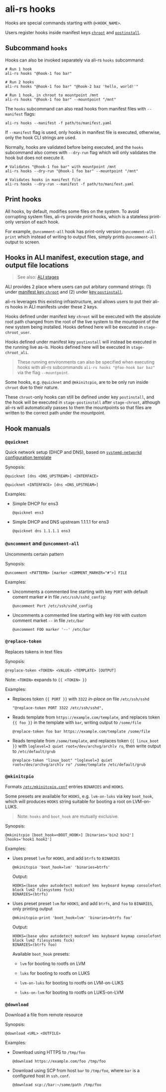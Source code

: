 # ali-rs hooks

Hooks are special commands starting with `@<HOOK_NAME>`.

Users register hooks inside manifest keys [`chroot`](https://github.com/soyart/ali/blob/master/ALI.md#key-chroot)
and [`postinstall`](https://github.com/soyart/ali/blob/master/ALI.md#key-chroot).

## Subcommand `hooks`

Hooks can also be invoked separately via ali-rs `hooks` subcommand:

```shell
# Run 1 hook
ali-rs hooks "@hook-1 foo bar"

# Run 2 hooks
ali-rs hooks "@hook-1 foo bar" "@hook-2 baz 'hello, world!'"

# Run 1 hook, in chroot to mountpoint /mnt
ali-rs hooks "@hook-1 foo bar" --mountpoint "/mnt"
```

The `hooks` subcommand can also read hooks from manifest files
with `--manifest` flags:

```shell
ali-rs hooks --manifest -f path/to/manifest.yaml
```

If `--manifest` flag is used, only hooks in manifest file is
executed, otherwise, only the hook CLI strings are used.

Normally, hooks are validated before being executed, and the
`hooks` subcommand also comes with `--dry-run` flag which will
only validates the hook but does not execute it.

```shell
# Validates "@hook-1 foo bar" with mountpoint /mnt
ali-rs hooks --dry-run "@hook-1 foo bar" --mountpoint "/mnt"

# Validates hooks in manifest file
ali-rs hooks --dry-run --manifest -f path/to/manifest.yaml
```

## Print hooks

All hooks, by default, modifies some files on the system.
To avoid corrupting system files, ali-rs provide _print_ hooks,
which is a stateless print-only version of each hook.

For example, `@uncomment-all` hook has print-only version
`@uncomment-all-print` which instead of writing to output files,
simply prints `@uncomment-all` output to screen.

## Hooks in ALI manifest, execution stage, and output file locations

> See also: [ALI stages](https://github.com/soyart/ali/blob/master/ALI.md#ali-stages)

ALI provides 2 place where users can put arbitary command strings:
(1) under [manifest key `chroot`](https://github.com/soyart/ali/blob/master/ALI.md#key-chroot)
and (2) under [key `postinstall`](https://github.com/soyart/ali/blob/master/ALI.md#key-postinstall).

ali-rs leverages this existing infrastructure, and allows users
to put their ali-rs hooks in ALI manifests under these 2 keys.

Hooks defined under manifest key `chroot` will be executed with the
absolute root path changed from the root of the live system to the
mountpoint of the new system being installed. Hooks defined here will
be executed in `stage-chroot_user`.

Hooks defined under manifest key `postinstall` will instead be executed
in the running live as-is. Hooks defined here will be executed in
`stage-chroot_ali`.

> These running environments can also be specified when executing hooks
> with ali-rs subcommands `ali-rs hooks "@foo-hook bar baz"` via the
> flag `--mountpoint`.

Some hooks, e.g. `@quicknet` and `@mkinitcpio`, are to be only run
inside `chroot` due to their nature.

These `chroot`-only hooks can still be defined under key `postinstall`,
and the hook will be executed in `stage-postinstall` after `stage-chroot`,
although ali-rs will automatically passes to them the mountpoints so that
files are written to the correct path under the mountpoint.

## Hook manuals

### `@quicknet`

  Quick network setup (DHCP and DNS), based on [`systemd-networkd`
  configuration template](./src/hooks/constants.rs)

  Synopsis:

  ```
  @quicknet [dns <DNS_UPSTREAM>] <INTERFACE>

  @quicknet <INTERFACE> [dns <DNS_UPSTREAM>]
  ```

  Examples:

  -  Simple DHCP for ens3

      ```
      @quicknet ens3
      ```

  - Simple DHCP and DNS upstream 1.1.1.1 for ens3

      ```
      @quicknet dns 1.1.1.1 ens3
      ```

### `@uncomment` and `@uncomment-all`

  Uncomments certain pattern

  Synopsis:

  ```
  @uncomment <PATTERN> [marker <COMMENT_MARKER="#">] FILE
  ```

  Examples:

  - Uncomments a commented line starting with key `PORT` with default
    coment marker `#` in file `/etc/ssh/sshd_config`:

      ```
      @uncomment Port /etc/ssh/sshd_config
      ```

  - Uncomments a commented line starting with key `FOO` with custom
    comment market `--` in file `/etc/bar`

      ```
      @uncomment FOO marker '--' /etc/bar
      ```
  

### `@replace-token`

  Replaces tokens in text files

  Synopsis:

  ```
  @replace-token <TOKEN> <VALUE> <TEMPLATE> [OUTPUT]
  ```

  Note: `<TOKEN>` expands to `{{ <TOKEN> }}`

  Examples:

  - Replaces token `{{ PORT }}` with `3322` _in-place_ on file `/etc/ssh/sshd`

      ```
      "@replace-token PORT 3322 /etc/ssh/sshd",
      ```

  - Reads template from `https://example.com/template`, and
  replaces token `{{ foo }}` in the template with `bar`, writing output to `/some/file`

      ```
      @replace-token foo bar https://example.com/template /some/file
      ```

  - Reads template from `/some/template`, and replaces token `{{ linux_boot }}`
  with `loglevel=3 quiet root=/dev/archvg/archlv ro`, then write output to `/etc/default/grub`

      ```
      @replace-token "linux_boot" "loglevel=3 quiet root=/dev/archvg/archlv ro" /some/template /etc/default/grub
      ```

### `@mkinitcpio`

  Formats [`/etc/mkinitcpio.conf`](https://man.archlinux.org/man/mkinitcpio.8)
  entries `BINARIES` and `HOOKS`.

  Some presets are available for `HOOKS`, e.g. `lvm-on-luks` via key `boot_hook`,
  which will produces `HOOKS` string suitable for booting a root on LVM-on-LUKS.

  > Note: `hooks` and `boot_hook` are mutually exclusive.

  Synopsis:

  ```
  @mkinitcpio [boot_hook=<BOOT_HOOK>] [binaries='bin2 bin2'] [hooks='hook1 hook2']
  ```

  Examples:

  - Uses preset `lvm` for `HOOKS`, and add `btrfs` to `BINARIES`

    ```
    @mkinitcpio 'boot_hook=lvm' 'binaries=btrfs'
    ```
      
    Output:

    ```
    HOOKS=(base udev autodetect modconf kms keyboard keymap consolefont block lvm2 filesystems fsck)
    BINARIES=(btrfs)
    ```

  - Uses preset preset `lvm` for `HOOKS`, and add `btrfs`,
    and `foo` to `BINARIES`, only printing output

    ```
    @mkinitcpio-print 'boot_hook=lvm' 'binaries=btrfs foo'
    ```
      
    Output:

    ```
    HOOKS=(base udev autodetect modconf kms keyboard keymap consolefont block lvm2 filesystems fsck)
    BINARIES=(btrfs foo)
    ```

    Available `boot_hook` presets:

    - `lvm` for booting to rootfs on LVM

    - `luks` for booting to rootfs on LUKS

    - `lvm-on-luks` for booting to rootfs on LVM-on-LUKS

    - `luks-on-lvm` for booting to rootfs on LUKS-on-LVM

### `@download`

  Download a file from remote resource

  Synopsis:

  ```
  @download <URL> <OUTFILE>
  ```

  Examples:

  - Download using HTTPS to `/tmp/foo`

    ```
    @download https://example.com/foo /tmp/foo
    ```
    
  - Download using SCP from host `bar` to `/tmp/foo`, where `bar` is a configured
    host in `ssh.conf`.

    ```
    @download scp://bar:~/some/path /tmp/foo
    ```
